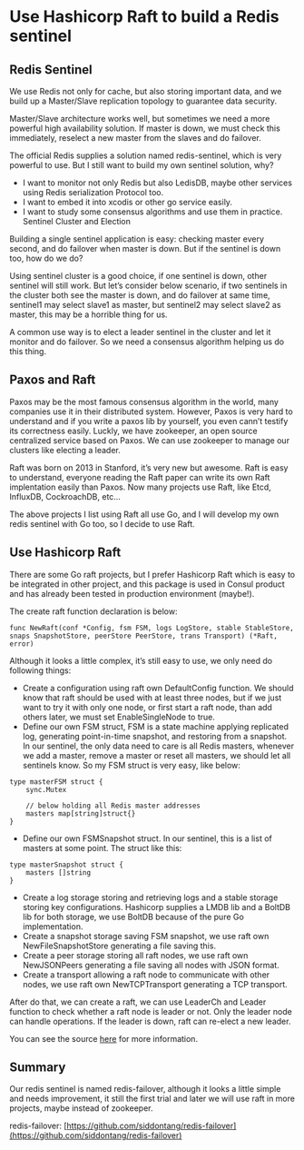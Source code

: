 # Use Hashicorp Raft to build a Redis sentinel

## Redis Sentinel

We use Redis not only for cache, but also storing important data, and we build up a Master/Slave replication topology to guarantee data security.

Master/Slave architecture works well, but sometimes we need a more powerful high availability solution. If master is down, we must check this immediately, reselect a new master from the slaves and do failover.

The official Redis supplies a solution named redis-sentinel, which is very powerful to use. But I still want to build my own sentinel solution, why?

+ I want to monitor not only Redis but also LedisDB, maybe other services using Redis serialization Protocol too.
+ I want to embed it into xcodis or other go service easily.
+ I want to study some consensus algorithms and use them in practice.
Sentinel Cluster and Election

Building a single sentinel application is easy: checking master every second, and do failover when master is down. But if the sentinel is down too, how do we do?

Using sentinel cluster is a good choice, if one sentinel is down, other sentinel will still work. But let’s consider below scenario, if two sentinels in the cluster both see the master is down, and do failover at same time, sentinel1 may select slave1 as master, but sentinel2 may select slave2 as master, this may be a horrible thing for us.

A common use way is to elect a leader sentinel in the cluster and let it monitor and do failover. So we need a consensus algorithm helping us do this thing.

## Paxos and Raft

Paxos may be the most famous consensus algorithm in the world, many companies use it in their distributed system. However, Paxos is very hard to understand and if you write a paxos lib by yourself, you even cann’t testify its correctness easily. Luckly, we have zookeeper, an open source centralized service based on Paxos. We can use zookeeper to manage our clusters like electing a leader.

Raft was born on 2013 in Stanford, it’s very new but awesome. Raft is easy to understand, everyone reading the Raft paper can write its own Raft implentation easily than Paxos. Now many projects use Raft, like Etcd, InfluxDB, CockroachDB, etc…

The above projects I list using Raft all use Go, and I will develop my own redis sentinel with Go too, so I decide to use Raft.

## Use Hashicorp Raft

There are some Go raft projects, but I prefer Hashicorp Raft which is easy to be integrated in other project, and this package is used in Consul product and has already been tested in production environment (maybe!).

The create raft function declaration is below:

```
func NewRaft(conf *Config, fsm FSM, logs LogStore, stable StableStore, snaps SnapshotStore, peerStore PeerStore, trans Transport) (*Raft, error)
```

Although it looks a little complex, it’s still easy to use, we only need do following things:

+ Create a configuration using raft own DefaultConfig function. We should know that raft should be used with at least three nodes, but if we just want to try it with only one node, or first start a raft node, than add others later, we must set EnableSingleNode to true.
+ Define our own FSM struct, FSM is a state machine applying replicated log, generating point-in-time snapshot, and restoring from a snapshot. In our sentinel, the only data need to care is all Redis masters, whenever we add a master, remove a master or reset all masters, we should let all sentinels know. So my FSM struct is very easy, like below:

```
type masterFSM struct {
    sync.Mutex
    
    // below holding all Redis master addresses
    masters map[string]struct{}
} 
```

+ Define our own FSMSnapshot struct. In our sentinel, this is a list of masters at some point. The struct like this:

```
type masterSnapshot struct {
    masters []string
}
```

+ Create a log storage storing and retrieving logs and a stable storage storing key configurations. Hashicorp supplies a LMDB lib and a BoltDB lib for both storage, we use BoltDB because of the pure Go implementation.
+ Create a snapshot storage saving FSM snapshot, we use raft own NewFileSnapshotStore generating a file saving this.
+ Create a peer storage storing all raft nodes, we use raft own NewJSONPeers generating a file saving all nodes with JSON format.
+ Create a transport allowing a raft node to communicate with other nodes, we use raft own NewTCPTransport generating a TCP transport.

After do that, we can create a raft, we can use LeaderCh and Leader function to check whether a raft node is leader or not. Only the leader node can handle operations. If the leader is down, raft can re-elect a new leader.

You can see the source [here](https://github.com/siddontang/redis-failover/blob/master/failover/raft.go) for more information.

## Summary

Our redis sentinel is named redis-failover, although it looks a little simple and needs improvement, it still the first trial and later we will use raft in more projects, maybe instead of zookeeper.

redis-failover: [https://github.com/siddontang/redis-failover](https://github.com/siddontang/redis-failover)